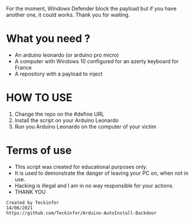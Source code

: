 For the moment, Windows Defender block the payload but if you have another one, it could works.
Thank you for waiting.

# What you need ?

- An arduino leonardo (or arduino pro micro)
- A computer with Windows 10 configured for an azerty keyboard for France
- A repository with a payload to inject

# HOW TO USE

1. Change the repo on the #define URL
2. Install the script on your Arduino Leonardo
3. Run you Arduino Leonardo on the computer of your victim

# Terms of use

- This script was created for educational purposes only.
- It is used to demonstrate the danger of leaving your PC on, when not in use.
- Hacking is illegal and I am in no way responsible for your actions.
- THANK YOU

~~~
Created by Teckinfor
14/06/2021
https://github.com/Teckinfor/Arduino-AutoInstall-Backdoor
~~~
